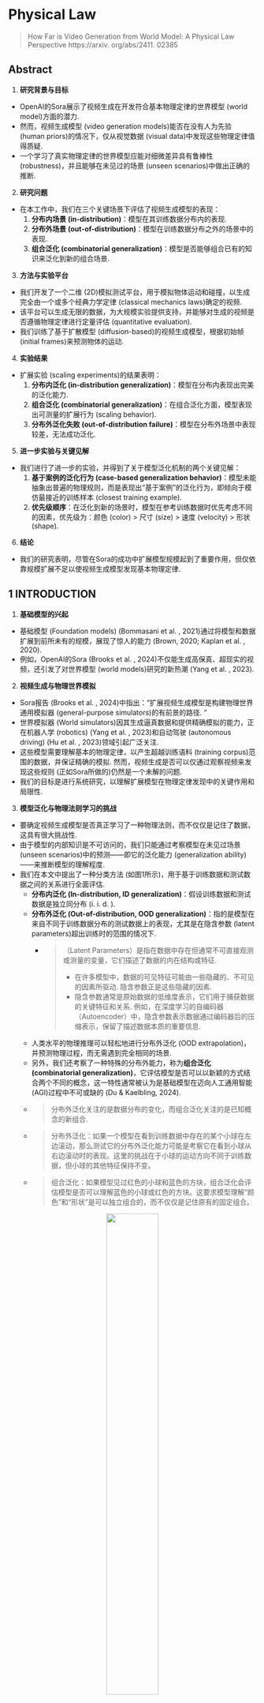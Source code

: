 # Physical Law

> How Far is Video Generation from World Model: A Physical Law Perspective
> https://arxiv. org/abs/2411. 02385<br>

## Abstract

1.  **研究背景与目标**
   - OpenAI的Sora展示了视频生成在开发符合基本物理定律的世界模型 (world model)方面的潜力.
   - 然而，视频生成模型 (video generation models)能否在没有人为先验 (human priors)的情况下，仅从视觉数据 (visual data)中发现这些物理定律值得质疑.
   - 一个学习了真实物理定律的世界模型应能对细微差异具有鲁棒性 (robustness)，并且能够在未见过的场景 (unseen scenarios)中做出正确的推断.


2.  **研究问题**
   - 在本工作中，我们在三个关键场景下评估了视频生成模型的表现：
     1.  **分布内场景 (in-distribution)**：模型在其训练数据分布内的表现.
     2.  **分布外场景 (out-of-distribution)**：模型在训练数据分布之外的场景中的表现.
     3.  **组合泛化 (combinatorial generalization)**：模型是否能够组合已有的知识来泛化到新的组合场景.

3.  **方法与实验平台**
   - 我们开发了一个二维 (2D)模拟测试平台，用于模拟物体运动和碰撞，以生成完全由一个或多个经典力学定律 (classical mechanics laws)确定的视频.
   - 该平台可以生成无限的数据，为大规模实验提供支持，并能够对生成的视频是否遵循物理定律进行定量评估 (quantitative evaluation).
   - 我们训练了基于扩散模型 (diffusion-based)的视频生成模型，根据初始帧 (initial frames)来预测物体的运动.

4.  **实验结果**
   - 扩展实验 (scaling experiments)的结果表明：
     1.  **分布内泛化 (in-distribution generalization)**：模型在分布内表现出完美的泛化能力.
     2.  **组合泛化 (combinatorial generalization)**：在组合泛化方面，模型表现出可测量的扩展行为 (scaling behavior).
     3.  **分布外泛化失败 (out-of-distribution failure)**：模型在分布外场景中表现较差，无法成功泛化.

5.  **进一步实验与关键见解**
   - 我们进行了进一步的实验，并得到了关于模型泛化机制的两个关键见解：
     1.  **基于案例的泛化行为 (case-based generalization behavior)**：模型未能抽象出普遍的物理规则，而是表现出“基于案例”的泛化行为，即倾向于模仿最接近的训练样本 (closest training example).
     2.  **优先级顺序**：在泛化到新的场景时，模型在参考训练数据时优先考虑不同的因素，优先级为：颜色 (color) > 尺寸 (size) > 速度 (velocity) > 形状 (shape).

6.  **结论**
   - 我们的研究表明，尽管在Sora的成功中扩展模型规模起到了重要作用，但仅依靠规模扩展不足以使视频生成模型发现基本物理定律.


## 1 INTRODUCTION

1.  **基础模型的兴起**
   - 基础模型 (Foundation models) (Bommasani et al. , 2021)通过将模型和数据扩展到前所未有的规模，展现了惊人的能力 (Brown, 2020; Kaplan et al. , 2020).
   - 例如，OpenAI的Sora (Brooks et al. , 2024)不仅能生成高保真、超现实的视频，还引发了对世界模型 (world models)研究的新热潮 (Yang et al. , 2023).

2.  **视频生成与物理世界模拟**
   - Sora报告 (Brooks et al. , 2024)中指出：“扩展视频生成模型是构建物理世界通用模拟器 (general-purpose simulators)的有前景的路径. ”
   - 世界模拟器 (World simulators)因其生成逼真数据和提供精确模拟的能力，正在机器人学 (robotics) (Yang et al. , 2023)和自动驾驶 (autonomous driving) (Hu et al. , 2023)领域引起广泛关注.
   - 这些模型需要理解基本的物理定律，以产生超越训练语料 (training corpus)范围的数据，并保证精确的模拟. 然而，视频生成是否可以仅通过观察视频来发现这些规则 (正如Sora所做的)仍然是一个未解的问题.
   - 我们的目标是进行系统研究，以理解扩展模型在物理定律发现中的关键作用和局限性.

3.  **模型泛化与物理法则学习的挑战**
   - 要确定视频生成模型是否真正学习了一种物理法则，而不仅仅是记住了数据，这具有很大挑战性.
   - 由于模型的内部知识是不可访问的，我们只能通过考察模型在未见过场景 (unseen scenarios)中的预测——即它的泛化能力 (generalization ability)——来推断模型的理解程度.
   - 我们在本文中提出了一种分类方法 (如图1所示)，用于基于训练数据和测试数据之间的关系进行全面评估.
     - **分布内泛化 (In-distribution, ID generalization)**：假设训练数据和测试数据是独立同分布 (i. i. d. ).
     - **分布外泛化 (Out-of-distribution, OOD generalization)**：指的是模型在来自不同于训练数据分布的测试数据上的表现，尤其是在隐含参数 (latent parameters)超出训练时的范围的情况下.
       - >（Latent Parameters）是指在数据中存在但通常不可直接观测或测量的变量，它们描述了数据的内在结构或特征. <br>
         > - 在许多模型中，数据的可见特征可能由一些隐藏的、不可见的因素所驱动. 隐含参数正是这些隐藏的因素. <br>
         > - 隐含参数通常是原始数据的低维度表示，它们用于捕获数据的关键特征和关系. 例如，在深度学习的自编码器（Autoencoder）中，隐含参数表示数据通过编码器后的压缩表示，保留了描述数据本质的重要信息.
     - 人类水平的物理推理可以轻松地进行分布外泛化 (OOD extrapolation)，并预测物理过程，而无需遇到完全相同的场景.
     - 另外，我们还考察了一种特殊的分布外能力，称为**组合泛化 (combinatorial generalization)**，它评估模型是否可以以新颖的方式结合两个不同的概念，这一特性通常被认为是基础模型在迈向人工通用智能 (AGI)过程中不可或缺的 (Du & Kaelbling, 2024).
     - > 分布外泛化关注的是数据分布的变化，而组合泛化关注的是已知概念的新组合. <br>
     - > 分布外泛化：如果一个模型在看到训练数据中存在的某个小球在左边滚动，那么测试它的分布外泛化能力可能是考察它在看到小球从右边滚动时的表现。这里的挑战在于小球的运动方向不同于训练数据，但小球的其他特征保持不变。<br>
     - > 组合泛化：如果模型见过红色的小球和蓝色的方块，组合泛化会评估模型是否可以理解蓝色的小球或红色的方块。这要求模型理解“颜色”和“形状”是可以独立组合的，而不仅仅是记住原有的固定组合。

<figure style="display: block; text-align: center;">   <img src="MLLM/2024_12/images/2024-11-26-19-40-35. png" at="name" style="display: block; margin: auto; width: 50%; height: auto;">

4.  **复杂对象与运动的挑战**
   - 实际视频通常包含复杂的、非刚性 (non-rigid)对象和运动，这对定量评估 (quantitative evaluation)甚至人工验证 (human validation)来说都是重大挑战.
   - 这类视频中的丰富纹理和外观可能成为混杂因素 (confounding factors)，使模型分散注意力，难以专注于物理规律本身.
   - 为了减轻这些问题的影响，我们特别聚焦于经典力学 (classical mechanics)，并开发了2D模拟器，其中对象由简单的几何形状表示. 每个视频展示这些二维对象的运动或碰撞，其行为完全由一个或两个基本物理定律决定，给定初始帧.
   - 该模拟器使我们能够生成大规模数据集，以支持视频生成模型的scaling.
   - 此外，我们开发了一种工具，用于从像素中推断生成视频中每个对象的内部状态 (internal states) (例如位置和大小)，从而为物理定律发现建立定量评估指标.

5.  **扩展实验与结果**
   - 我们首先研究了扩展视频生成模型如何影响分布内 (ID)和分布外 (OOD)的泛化能力.
   - 我们选择了三个基本的物理定律进行模拟：小球的匀速直线运动 (uniform linear motion)、两个小球的完全弹性碰撞 (perfectly elastic collision)、以及小球的抛物线运动 (parabolic motion).
   - 我们将数据集从3万 (30K)例扩展到300万 (3 million)例，同时将视频扩散模型的参数量从2200万 (22M)增加到3. 1亿 (310M).
   - 结果显示，模型在所有任务中均实现了接近完美的分布内泛化 (ID generalization). 然而，分布外泛化 (OOD generalization)的错误并未随着数据量和模型规模的增加而得到改善，暴露出扩展视频生成模型在处理分布外数据方面的局限性.
   - 对于组合泛化 (combinatorial generalization)，我们设计了一个环境，涉及多个对象的自由落体和碰撞，以研究它们的相互作用. 每次从八个对象中选取四个来创建一个视频，共有70种组合 (C4_8)可能性. 我们使用其中的60种进行训练，10种用于测试.
   - 我们通过改变训练数据量 (从60万到600万)来训练模型. 我们对生成的测试样本进行手动评估，如果视频在物理上看起来不合理，则将其标记为“异常” (abnormal).
   - 实验结果表明，扩展数据量显著降低了异常案例的百分比，从67%降至10%. 这表明扩展对于改善组合泛化至关重要.

6.  **泛化机制的深入分析**
   - 我们的实证分析揭示了视频生成模型泛化机制的两个有趣属性：
     1.  **基于案例的泛化偏差**：
        - 这些模型容易受到来自训练集的“欺骗性” ("deceptive")示例的影响，在某些情况下表现出基于案例 (case-based)的泛化行为.
        - 这种现象也出现在大型语言模型 (large language models) (Hu et al. , 2024)中，描述了模型在解决新任务时倾向于参考相似训练案例的倾向.
        - 例如，考虑一个训练有高速度小球匀速直线运动数据的视频模型. 如果通过水平翻转 (horizontal flipping)视频进行数据增强，从而引入反向运动，那么该模型可能会生成一个低速小球在初始帧后反向运动的场景，即便这种行为在物理上并不正确.
        - > 所以说，泛化程度不够的时候，数据增强可能会引入违背物理现实的情况
     2.  **数据属性的竞争优先级**：
        - 我们还探讨了不同数据属性在泛化过程中如何竞争. 例如，如果用于匀速运动训练的数据由红色小球和蓝色方块组成，那么模型可能会在条件帧后将一个红色方块立即变成小球.
        - 这种行为表明，模型优先考虑颜色 (color)而非形状 (shape). 我们的成对分析 (pairwise analysis)揭示了以下优先级层次：颜色 > 尺寸 (size) > 速度 (velocity) > 形状.
        - 这一排序可能解释了为什么当前的视频生成模型通常在保持对象一致性方面存在困难.

## 2 DISCOVERING PHYSICS LAWS WITH VIDEO GENERATION

### 2. 1 PROBLEM DEFINITION

1.  **研究目标与框架**
   - 在本节中，我们旨在建立一个框架，并定义在视频生成背景下物理定律发现的概念.
   - 在经典物理学中，物理定律通过数学方程表达，这些方程能够从初始条件预测未来状态和动态.
   - 在基于视频的观察领域，每一帧代表时间中的一个时刻，而物理定律的预测对应于在给定过去状态的条件下生成未来的帧.

2.  **物理过程与潜变量定义**
   - 考虑一个涉及若干潜在变量（latent variables）的物理过程，这些潜变量表示为 \( z = (z_1, z_2, \dots, z_k) \in Z \subseteq \mathbb{R}^k \)，每个变量代表某个物理参数，如速度（velocity）或位置（position）.
   - 根据经典力学，这些潜变量将通过微分方程 \( \dot{z} = F(z) \) 进行演化.
   - 在离散形式中，如果两个连续帧之间的时间间隔为 \( \delta \)，则有 \( z_{t+1} \approx z_t + \delta F(z_t) \).
   - 我们将渲染函数（rendering function）记作 \( R(\cdot) : Z \to \mathbb{R}^{3 \times H \times W} \)，用于将世界状态渲染为形状为 \( H \times W \) 的 RGB 图像.
   - 考虑一个由 \( L \) 帧组成的视频 \( V = \{I_1, I_2, \dots, I_L\} \)，其遵循经典力学动态.
   - 物理一致性（physical coherence）要求存在一系列满足以下条件的潜变量：
     1.  \( z_{t+1} = z_t + \delta F(z_t), \quad t = 1, \dots, L - 1 \)
     2.  \( I_t = R(z_t), \quad t = 1, \dots, L \)

3.  **视频生成模型的训练与物理一致性**
   - 我们训练一个由参数 \( \theta \) 表示的视频生成模型 \( p \)，其中 \( p_\theta(I_1, I_2, \dots, I_L) \) 描述了模型对视频帧的理解.
   - 我们可以通过从条件概率分布 \( p_\theta(I'_{c+1}, \dots, I'_L \mid I_1, \dots, I_c) \) 采样，基于初始帧的条件预测后续帧.
   - 变量 \( c \) 通常取值为 1 或 3，具体取决于任务的要求.
   - 因此，物理一致性损失（physical-coherence loss）可以简单地定义为 \( -\log p_\theta(I_{c+1}, \dots, I_L \mid I_1, \dots, I_c) \).
     - 它衡量了预测值符合真实世界发展的可能性.
     - 要准确预测后续帧，模型必须理解潜在的物理过程. 我们可以通过定量评估来判断视频生成模型是否正确发现并模拟了物理定律.
